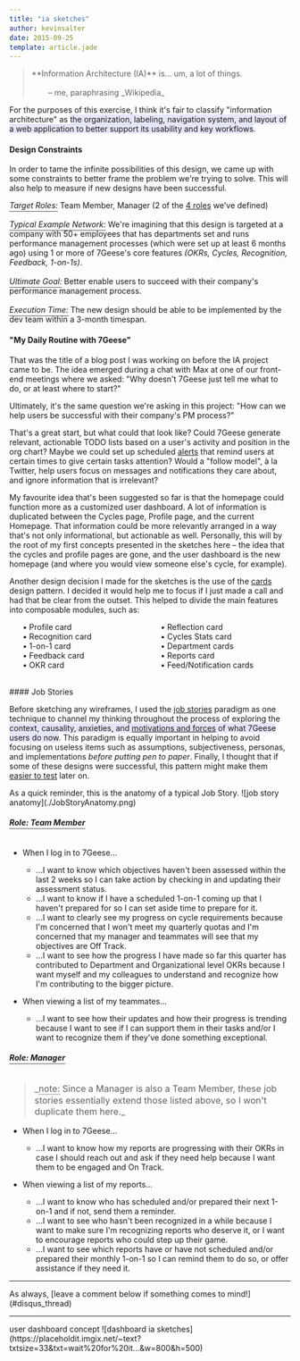 ```yaml
---
title: "ia sketches"
author: kevinsalter
date: 2015-09-25
template: article.jade
---
```


<blockquote>
    **Information Architecture (IA)** is... um, a lot of things.<br><br>
    <div style="margin-left: 30px;">– me, paraphrasing _Wikipedia_</div>
</blockquote>

For the purposes of this exercise, I think it's fair to classify "information architecture" as <span style="background: lavender;">the organization, labeling, navigation system, and layout of a web application to better support its usability and key workflows</span>.

<span class="more"></span>

#### Design Constraints

In order to tame the infinite possibilities of this design, we came up with some constraints to better frame the problem we're trying to solve.  This will also help to measure if new designs have been successful.

_<span style="border-bottom: 1px solid #555;padding-bottom: 2px;">Target Roles:</span>_ Team Member, Manager (2 of the [4 roles](https://7geese.atlassian.net/wiki/display/PD/Compiled+Workflows) we've defined)<br><br>
_<span style="border-bottom: 1px solid #555;padding-bottom: 2px;">Typical Example Network:</span>_ We're imagining that this design is targeted at a company with 50+ employees that has departments set and runs performance management processes (which were set up at least 6 months ago) using 1 or more of 7Geese's core features _(OKRs, Cycles, Recognition, Feedback, 1-on-1s)_.<br><br>
_<span style="border-bottom: 1px solid #555;padding-bottom: 2px;">Ultimate Goal:</span>_ Better enable users to succeed with their company's performance management process.<br><br>
_<span style="border-bottom: 1px solid #555;padding-bottom: 2px;">Execution Time:</span>_ The new design should be able to be implemented by the dev team within a 3-month timespan.

#### "My Daily Routine with 7Geese"

That was the title of a blog post I was working on before the IA project came to be.  The idea emerged during a chat with Max at one of our front-end meetings where we asked: "Why doesn't 7Geese just tell me what to do, or at least where to start?"

Ultimately, it's the same question we're asking in this project: "How can we help users be successful with their company's PM process?"

That's a great start, but what could that look like?  Could 7Geese generate relevant, actionable TODO lists based on a user's activity and position in the org chart?  Maybe we could set up scheduled [alerts](http://sketches.kevinsalter.me/articles/2-1-on-1-alert/) that remind users at certain times to give certain tasks attention?  Would a "follow model", à la Twitter, help users focus on messages and notifications they care about, and ignore information that is irrelevant?

My favourite idea that's been suggested so far is that the homepage could function more as a customized user dashboard.  A lot of information is duplicated between the Cycles page, Profile page, and the current Homepage.  That information could be more relevantly arranged in a way that's not only informational, but actionable as well.  Personally, this will by the root of my first concepts presented in the sketches here – the idea that the cycles and profile pages are gone, and the user dashboard is the new homepage (and where you would view someone else's cycle, for example).

Another design decision I made for the sketches is the use of the [cards](https://blog.intercom.io/why-cards-are-the-future-of-the-web/) design pattern.  I decided it would help me to focus if I just made a call and had that be clear from the outset.  This helped to divide the main features into composable modules, such as:

<ul style="column-count: 2; -webkit-column-count: 2; -moz-column-count: 2;list-style: none">
    <li>• Profile card</li>
    <li>• Recognition card</li>
    <li>• 1-on-1 card</li>
    <li>• Feedback card</li>
    <li>• OKR card</li>
    <li>• Reflection card</li>
    <li>• Cycles Stats card</li>
    <li>• Department cards</li>
    <li>• Reports card</li>
    <li>• Feed/Notification cards</li>
</ul>
<br>
#### Job Stories

Before sketching any wireframes, I used the [job stories](https://blog.intercom.io/using-job-stories-design-features-ui-ux/) paradigm as one technique to channel my thinking throughout the process of exploring the <span style="background: lavender;">context, causality, anxieties, and [motivations and forces](https://medium.com/the-job-to-be-done/5-tips-for-writing-a-job-story-7c9092911fc9#21ab) of what 7Geese users do now</span>.  This paradigm is equally important in helping to avoid focusing on useless items such as assumptions, subjectiveness, personas, and implementations _before putting pen to paper_.  Finally, I thought that if some of these designs were successful, this pattern might make them [easier to test](https://robots.thoughtbot.com/test-driven-product-design) later on.

<span class="annotation">
    As a quick reminder, this is the anatomy of a typical Job Story.
</span>
![job story anatomy](./JobStoryAnatomy.png)

##### <span style="display: inline-block;border-bottom: 1px solid #555;padding-bottom: 2px;margin-bottom: 10px;">Role: Team Member</span>

- When I log in to 7Geese...
    - ...I want to know which objectives haven't been assessed within the last 2 weeks so I can take action by checking in and updating their assessment status.
    - ...I want to know if I have a scheduled 1-on-1 coming up that I haven't prepared for so I can set aside time to prepare for it.
    - ...I want to clearly see my progress on cycle requirements because I'm concerned that I won't meet my quarterly quotas and I'm concerned that my manager and teammates will see that my objectives are Off Track.
    - ...I want to see how the progress I have made so far this quarter has contributed to Department and Organizational level OKRs because I want myself and my colleagues to understand and recognize how I'm contributing to the bigger picture.

- When viewing a list of my teammates...
    - ...I want to see how their updates and how their progress is trending because I want to see if I can support them in their tasks and/or I want to recognize them if they've done something exceptional.

##### <span style="display: inline-block;border-bottom: 1px solid #555;padding-bottom: 2px;margin-bottom: 10px;">Role: Manager</span>

<blockquote style="font-size: 16px;">
_<span style="display: inline-block;border-bottom: 1px solid #999;">note:</span> Since a Manager is also a Team Member, these job stories essentially extend those listed above, so I won't duplicate them here._
</blockquote>

- When I log in to 7Geese...
    - ...I want to know how my reports are progressing with their OKRs in case I should reach out and ask if they need help because I want them to be engaged and On Track.

- When viewing a list of my reports...
    - ...I want to know who has scheduled and/or prepared their next 1-on-1 and if not, send them a reminder.
    - ...I want to see who hasn't been recognized in a while because I want to make sure I'm recognizing reports who deserve it, or I want to encourage reports who could step up their game.
    - ...I want to see which reports have or have not scheduled and/or prepared their monthly 1-on-1 so I can remind them to do so, or offer assistance if they need it.

<hr>
As always, [leave a comment below if something comes to mind!](#disqus_thread)
<hr>

<p class="article-end"></p>

<span class="annotation">
    user dashboard concept
</span>
![dashboard ia sketches](https://placeholdit.imgix.net/~text?txtsize=33&txt=wait%20for%20it...&w=800&h=500)
